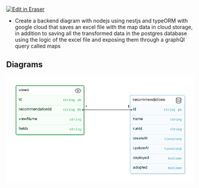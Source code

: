 <p><a target="_blank" href="https://app.eraser.io/workspace/YfvBYufitpYt9XgOQCv8" id="edit-in-eraser-github-link"><img alt="Edit in Eraser" src="https://firebasestorage.googleapis.com/v0/b/second-petal-295822.appspot.com/o/images%2Fgithub%2FOpen%20in%20Eraser.svg?alt=media&amp;token=968381c8-a7e7-472a-8ed6-4a6626da5501"></a></p>

- Create a backend diagram with nodejs using nestjs and typeORM with google cloud that saves an excel file with the map data in cloud storage, in addition to saving all the transformed data in the postgres database using the logic of the excel file and exposing them through a graphQl query called maps



<!-- eraser-additional-content -->
## Diagrams
<!-- eraser-additional-files -->
<a href="/Maps-entity-relationship-1.eraserdiagram" data-element-id="XMuzdvHmYwXeGPP2dchoK"><img src="/.eraser/YfvBYufitpYt9XgOQCv8___mKy49QBroXMQjm1CVOFTAwGSS4q2___---diagram----cb99445bd506c6ec449ba313534249a7.png" alt="" data-element-id="XMuzdvHmYwXeGPP2dchoK" /></a>
<!-- end-eraser-additional-files -->
<!-- end-eraser-additional-content -->
<!--- Eraser file: https://app.eraser.io/workspace/YfvBYufitpYt9XgOQCv8 --->